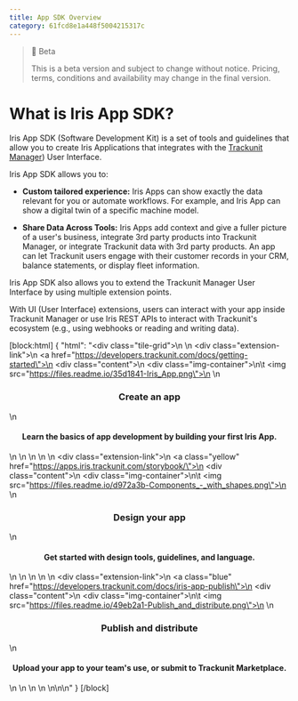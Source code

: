 ```yaml
---
title: App SDK Overview
category: 61fcd8e1a448f5004215317c
---
```


> 🚧 Beta
> 
> This is a beta version and subject to change without notice. Pricing, terms, conditions and availability may change in the final version.

# What is Iris App SDK?

Iris App SDK (Software Development Kit) is a set of tools and guidelines that allow you to create Iris Applications that integrates with the [Trackunit Manager](https://trackunit.com/trackunit-manager/)) User Interface.

Iris App SDK allows you to:

- **Custom tailored experience:** Iris Apps can show exactly the data relevant for you or automate workflows. For example, and Iris App can show a digital twin of a specific machine model.

- **Share Data Across Tools:** Iris Apps add context and give a fuller picture of a user's business, integrate 3rd party products into Trackunit Manager, or integrate Trackunit data with 3rd party products. An app can let Trackunit users engage with their customer records in your CRM, balance statements, or display fleet information.

Iris App SDK also allows you to extend the Trackunit Manager User Interface by using multiple extension points.

With UI (User Interface) extensions, users can interact with your app inside Trackunit Manager or use Iris REST APIs to interact with Trackunit's ecosystem (e.g., using webhooks or reading and writing data).

[block:html]
{
  "html": "<div class=\"tile-grid\">\n  \n  <div class=\"extension-link\">\n    <a href=\"https://developers.trackunit.com/docs/getting-started\">\n      <div class=\"content\">\n        <div class=\"img-container\">\n\t        <img src=\"https://files.readme.io/35d1841-Iris_App.png\">\n        </div>\n        <h3><center>Create an app</center></h3>\n        <h4><center>Learn the basics of app development by building your first Iris App.</center></h4>\n      </div>\n    </a>\n  </div>\n  \n  <div class=\"extension-link\">\n    <a class=\"yellow\" href=\"https://apps.iris.trackunit.com/storybook/\">\n      <div class=\"content\">\n        <div class=\"img-container\">\n\t        <img src=\"https://files.readme.io/d972a3b-Components_-_with_shapes.png\">\n          </div>\n        <h3><center>Design your app</center></h3>\n        <h4><center>Get started with design tools, guidelines, and language.</center></h4>\n      </div>\n    </a>\n  </div>\n  \n    <div class=\"extension-link\">\n    <a class=\"blue\" href=\"https://developers.trackunit.com/docs/iris-app-publish\">\n      <div class=\"content\">\n        <div class=\"img-container\">\n\t        <img src=\"https://files.readme.io/49eb2a1-Publish_and_distribute.png\">\n        </div>\n        <h3><center>Publish and distribute</center></h3>\n        <h4><center>Upload your app to your team's use, or submit to Trackunit Marketplace.</center></h4>\n      </div>\n    </a>\n  </div>\n  \n</div>\n\n<style>\n  .tile-grid{\n    display: flex;\n    flex-direction: row;\n    width: 100%;\n    gap: 3rem;\n  }\n  \n  .content{\n    display: flex;\n    flex-direction: column;\n  }\n  \n  .img-container {\n    border-radius: 3rem;\n    width: 100%;\n    overflow: hidden;\n    aspect-ratio: 1/1;\n  }\n  \n .tile-grid .extension-link{\n   display: flex;\n   flex: 1;\n   overflow: hidden;\n  }\n  \n  .img-container img{\n    height: 100%;\n    width: auto;\n    max-width: unset !important;\n  }\n  \n .extension-link>a{\n    text-decoration: none !important;\n    width: 100%;\n  }\n  \n  .content h4{\n    margin-top: unset !important;\n    font-weight: 500;\n    color: #493736 !important;\n  }\n  \n  .content h3{\n    margin-bottom: 0.5rem !important;\n  }\n\n\n</style>"
}
[/block]